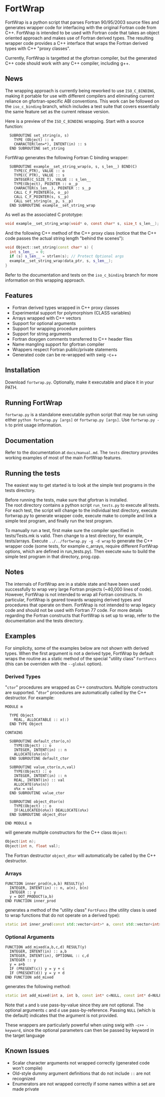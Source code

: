 # FortWrap

FortWrap is a python script that parses Fortran 90/95/2003 source files and
generates wrapper code for interfacing with the original Fortran code
from C++. FortWrap is intended to be used with Fortran code that takes
an object oriented approach and makes use of Fortran derived
types. The resulting wrapper code provides a C++ interface that wraps
the Fortran derived types with C++ "proxy classes".

Currently, FortWrap is targetted at the gfortran compiler,
but the generated C++ code should work with any C++ compiler,
including g++.

## News

The wrapping approach is currently being reworked to use
`ISO_C_BINDING`, making it portable for use with different compilers
and eliminating current reliance on gfortran-specific ABI conventions.
This work can be followed on the `iso_c_binding` branch, which
includes a test suite that covers essentially the same feature
set as the current release version.

Here is a preview of the `ISO_C_BINDING` wrapping.  Start with a
source function:

``` Fortran
  SUBROUTINE set_string(o, s)
    TYPE (Object) :: o
    CHARACTER(len=*), INTENT(in) :: s
  END SUBROUTINE set_string
```

FortWrap generates the following Fortran C binding wrapper:

``` Fortran
  SUBROUTINE example__set_string_wrap(o, s, s_len__) BIND(C)
    TYPE(C_PTR), VALUE :: o
    TYPE(C_PTR), VALUE :: s
    INTEGER(C_SIZE_T), VALUE :: s_len__
    TYPE(Object), POINTER :: o__p
    CHARACTER(s_len__), POINTER :: s__p
    CALL C_F_POINTER(o, o__p)
    CALL C_F_POINTER(s, s__p)
    CALL set_string(o__p, s__p)
  END SUBROUTINE example__set_string_wrap
```

As well as the associated C prototype:

``` C
void example__set_string_wrap(void* o, const char* s, size_t s_len__);
```

And the following C++ method of the C++ proxy class (notice that the C++ code passes the actual string length "behind the scenes"):

``` C++
void Object::set_string(const char* s) {
  int s_len__ = 0;
  if (s) s_len__ = strlen(s); // Protect Optional args
  example__set_string_wrap(data_ptr, s, s_len__);
}
```

Refer to the documentation and tests on the `iso_c_binding` branch for
more information on this wrapping approach.

## Features

* Fortran derived types wrapped in C++ proxy classes
* Experimental support for polymorphism (CLASS variables)
* Arrays wrapped with C++ vectors
* Support for optional arguments
* Support for wrapping procedure pointers
* Support for string arguments
* Fortran doxygen comments transferred to C++ header files
* Name mangling support for gfortran compiler
* Wrappers respect Fortran public/private statements
* Generated code can be re-wrapped with swig -c++

## Installation

Download `fortwrap.py`.  Optionally, make it executable and place it in your PATH.

## Running FortWrap

`fortwrap.py` is a standalone executable python script that may be run using
either `python fortwrap.py [args]` or `fortwrap.py [args]`.  Use `fortwrap.py
-h` to print usage information.

## Documentation

Refer to the documentation at `docs/manual.md`.  The `tests` directory
provides working examples of most of the main FortWrap features.

## Running the tests

The easiest way to get started is to look at the simple test programs
in the tests directory.

Before running the tests, make sure that gfortran is installed.  
The root directory contains a python script
`run_tests.py` to execute all tests.  For each test, the script will
change to the individual test directory, execute fortwrap.py to
generate wrapper code, execute make to compile and link a simple test
program, and finally run the test program.

To manually run a test, first make sure the compiler specified in
tests/Tests.mk is valid.  Then change to a test directory, for
example, tests/arrays.  Execute `../../fortwrap.py -g -d wrap`
to generate the C++ wrapper code (some tests, for example c_arrays,
require different FortWrap options, which are defined in
run_tests.py).  Then execute `make` to build the simple test program
in that directory, prog.cpp.

## Notes

The internals of FortWrap are in a stable state and have been used
successfully to wrap very large Fortran projects (~40,000 lines of
code).  However, FortWrap is not intended to wrap all Fortran
constructs.  In particular, FortWrap is geared towards wrapping
derived types and procedures that operate on them.  FortWrap is not
intended to wrap legacy code and should not be used with Fortran 77
code.  For more details regarding the Fortran constructs that FortWrap
is set up to wrap, refer to the documentation and the tests
directory.

## Examples

For simplicity, some of the examples below are not
shown with derived types.  When the first argument is not a
derived type, FortWrap by default wraps the routine as a static
method of the special "utility class" `FortFuncs` (this can
be overriden with the `--global` option).


### Derived Types

"`ctor`" procedures are wrapped as C++ constructors.
Multiple constructors are supported.  "`dtor`" procedures
are automatically called by the C++ destructor.  For
example:

``` Fortran
MODULE m

  TYPE Object
    REAL, ALLOCATABLE :: x(:)
  END TYPE Object

CONTAINS

  SUBROUTINE default_ctor(o,n)
    TYPE(Object) :: o
    INTEGER, INTENT(in) :: n
    ALLOCATE(o%x(n))
  END SUBROUTINE default_ctor

  SUBROUTINE value_ctor(o,n,val)
    TYPE(Object) :: o
    INTEGER, INTENT(in) :: n
    REAL, INTENT(in) :: val
    ALLOCATE(o%x(n))
    o%x = val
  END SUBROUTINE value_ctor

  SUBROUTINE object_dtor(o)
    TYPE(Object) :: o
    IF(ALLOCATED(o%x)) DEALLOCATE(o%x)
  END SUBROUTINE object_dtor

END MODULE m
```

will generate multiple constructors for the C++
class `Object`:

``` C++
Object(int n);
Object(int n, float val);
```

The Fortran destructor `object_dtor` will automatically
be called by the C++ destructor.

### Arrays

``` Fortran
FUNCTION inner_prod(n,a,b) RESULT(y)
  INTEGER, INTENT(in) :: n, a(n), b(n)
  INTEGER :: y
  y = DOT_PRODUCT(a,b)
END FUNCTION inner_prod
```

generates a method of the "utility class" `FortFuncs`
(the utility class is used to wrap functions that do not operate
on a derived type):

``` C++
static int inner_prod(const std::vector<int>* a, const std::vector<int>* b);
```

### Optional Arguments

``` Fortran
FUNCTION add_mixed(a,b,c,d) RESULT(y)
  INTEGER, INTENT(in) :: a,b
  INTEGER, INTENT(in), OPTIONAL :: c,d
  INTEGER :: y
  y = a+b
  IF (PRESENT(c)) y = y + c
  IF (PRESENT(d)) y = y + d
END FUNCTION add_mixed
```

generates the following method:

``` C++
static int add_mixed(int a, int b, const int* c=NULL, const int* d=NULL);
```

Note that `a` and `b` use pass-by-value since
they are not optional.  The optional arguments `c`
and `d` use pass-by-reference.  Passing `NULL`
(which is the default) indicates that the argument is not
provided.
    
These wrappers are particularly powerful when using swig
with `-c++ -keyword`, since the optional parameters can
then be passed by keyword in the target language

## Known Issues

* Scalar character arguments not wrapped correctly (generated code won't compile)
* Old-style dummy argument definitions that do not include `::` are not recognized
* Enumerators are not wrapped correctly if some names within a set are made private
